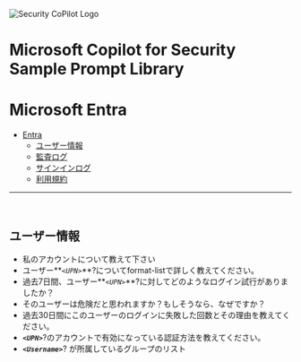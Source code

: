 ![Security CoPilot Logo](https://github.com/ninjyanaka/Copilot-For-Security/blob/main/Promptbook%20samples/ic_fluent_copilot_64_64%402x.png)
# Microsoft Copilot for Security Sample Prompt Library

# Microsoft Entra

- [Entra](#entra)
  - [ユーザー情報](#user-details)
  - [監査ログ](#audit-logs)
  - [サインインログ](#sign-in-logs)
  - [利用規約](terms-of-use-agreements)

***
&nbsp;
## ユーザー情報
<a name="User Details"></a>
- 私のアカウントについて教えて下さい
- ユーザー**_`<UPN>`_**?についてformat-listで詳しく教えてください。
- 過去7日間、ユーザー**_`<UPN>`_**?に対してどのようなログイン試行がありましたか？
- そのユーザーは危険だと思われますか？もしそうなら、なぜですか？
- 過去30日間にこのユーザーのログインに失敗した回数とその理由を教えてください。
- **_`<UPN>`_**?のアカウントで有効になっている認証方法を教えてください。
- **_`<Username>`_**? が所属しているグループのリスト

